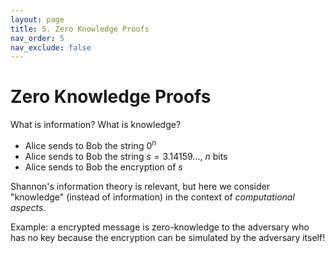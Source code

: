 ```yaml
---
layout: page
title: 5. Zero Knowledge Proofs
nav_order: 5
nav_exclude: false
---
```


Zero Knowledge Proofs
=====================

What is information?
What is knowledge?

- Alice sends to Bob the string $0^n$
- Alice sends to Bob the string $s = 3.14159...$, $n$ bits
- Alice sends to Bob the encryption of $s$

Shannon's information theory is relevant, but here we consider 
"knowledge" (instead of information) in the context of *computational aspects*. 

Example:
a encrypted message is zero-knowledge to the adversary who has no key
because the encryption can be simulated by the adversary itself!

